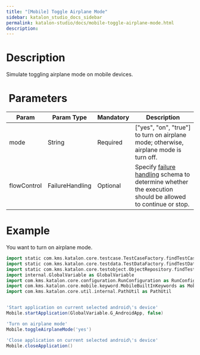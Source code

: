 ```yaml
---
title: "[Mobile] Toggle Airplane Mode" 
sidebar: katalon_studio_docs_sidebar
permalink: katalon-studio/docs/mobile-toggle-airplane-mode.html 
description: 
---
```

Description  
=============

Simulate toggling airplane mode on mobile devices.

 Parameters  
=============

<table><thead><tr><th>Param</th><th>Param Type</th><th>Mandatory</th><th>Description</th></tr></thead><tbody><tr><td><span>mode</span></td><td><span>String</span></td><td><span>Required</span></td><td><span>["yes", "on", "true"] to turn on airplane mode; otherwise, airplane mode is turn off.</span></td></tr><tr><td><span>flowControl</span></td><td><span>FailureHandling</span></td><td>Optional</td><td><span>Spec</span><span>ify </span><a href="https://docs.katalon.com/x/qAAM" rel="nofollow">failure handling</a><span> schema to determine whether the execution should be allowed to continue or stop.</span></td></tr></tbody></table>

Example  
=========

You want to turn on airplane mode.

```groovy
import static com.kms.katalon.core.testcase.TestCaseFactory.findTestCase
import static com.kms.katalon.core.testdata.TestDataFactory.findTestData
import static com.kms.katalon.core.testobject.ObjectRepository.findTestObject
import internal.GlobalVariable as GlobalVariable
import com.kms.katalon.core.configuration.RunConfiguration as RunConfiguration
import com.kms.katalon.core.mobile.keyword.MobileBuiltInKeywords as Mobile
import com.kms.katalon.core.util.internal.PathUtil as PathUtil


'Start application on current selected android\'s device'
Mobile.startApplication(GlobalVariable.G_AndroidApp, false)

'Turn on airplane mode'
Mobile.toggleAirplaneMode('yes')

'Close application on current selected android\'s device'
Mobile.closeApplication()
```